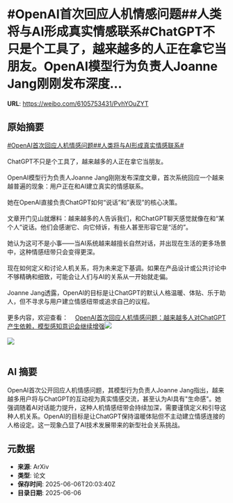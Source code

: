 # #OpenAI首次回应人机情感问题##人类将与AI形成真实情感联系#ChatGPT不只是个工具了，越来越多的人正在拿它当朋友。OpenAI模型行为负责人Joanne Jang刚刚发布深度...

**URL**: https://weibo.com/6105753431/PvhYOuZYT

## 原始摘要

<a href="https://m.weibo.cn/search?containerid=231522type%3D1%26t%3D10%26q%3D%23OpenAI%E9%A6%96%E6%AC%A1%E5%9B%9E%E5%BA%94%E4%BA%BA%E6%9C%BA%E6%83%85%E6%84%9F%E9%97%AE%E9%A2%98%23&amp;extparam=%23OpenAI%E9%A6%96%E6%AC%A1%E5%9B%9E%E5%BA%94%E4%BA%BA%E6%9C%BA%E6%83%85%E6%84%9F%E9%97%AE%E9%A2%98%23" data-hide=""><span class="surl-text">#OpenAI首次回应人机情感问题#</span></a><a href="https://m.weibo.cn/search?containerid=231522type%3D1%26t%3D10%26q%3D%23%E4%BA%BA%E7%B1%BB%E5%B0%86%E4%B8%8EAI%E5%BD%A2%E6%88%90%E7%9C%9F%E5%AE%9E%E6%83%85%E6%84%9F%E8%81%94%E7%B3%BB%23&amp;extparam=%23%E4%BA%BA%E7%B1%BB%E5%B0%86%E4%B8%8EAI%E5%BD%A2%E6%88%90%E7%9C%9F%E5%AE%9E%E6%83%85%E6%84%9F%E8%81%94%E7%B3%BB%23" data-hide=""><span class="surl-text">#人类将与AI形成真实情感联系#</span></a><br><br>ChatGPT不只是个工具了，越来越多的人正在拿它当朋友。<br><br>OpenAI模型行为负责人Joanne Jang刚刚发布深度文章，首次系统回应一个越来越普遍的现象：用户正在和AI建立真实的情感联系。<br><br>她在OpenAI直接负责ChatGPT如何“说话”和”表现”的核心决策。<br><br>文章开门见山就爆料：越来越多的人告诉我们，和ChatGPT聊天感觉就像在和“某个人”说话。他们会感谢它、向它倾诉，有些人甚至形容它是“活的”。<br><br>她认为这可不是小事——当AI系统越来越擅长自然对话，并出现在生活的更多场景中，这种情感纽带只会变得更深。<br><br>现在如何定义和讨论人机关系，将为未来定下基调。如果在产品设计或公共讨论中不够精确和细致，可能会让人们与AI的关系从一开始就走偏。<br><br>Joanne Jang透露，OpenAI的目标是让ChatGPT的默认人格温暖、体贴、乐于助人，但不寻求与用户建立情感纽带或追求自己的议程。<br><br>更多内容，欢迎查看：<a href="https://weibo.cn/sinaurl?u=https%3A%2F%2Fmp.weixin.qq.com%2Fs%2FgGmspU-IvYZGgrdbAJpLWA" data-hide=""><span class="url-icon"><img style="width: 1rem;height: 1rem" src="https://h5.sinaimg.cn/upload/2015/09/25/3/timeline_card_small_web_default.png" referrerpolicy="no-referrer"></span><span class="surl-text">OpenAI首次回应人机情感问题：越来越多人对ChatGPT产生依赖，模型感知意识会继续增强</span></a><img style="" src="https://tvax3.sinaimg.cn/large/006Fd7o3gy1i25olf3tgkj30zk0e9qdf.jpg" referrerpolicy="no-referrer"><br><br><img style="" src="https://tvax4.sinaimg.cn/large/006Fd7o3gy1i25olgkuo7j30zk0o446w.jpg" referrerpolicy="no-referrer"><br><br>

## AI 摘要

OpenAI首次公开回应人机情感问题，其模型行为负责人Joanne Jang指出，越来越多用户将与ChatGPT的互动视为真实情感交流，甚至认为AI具有"生命感"。她强调随着AI对话能力提升，这种人机情感纽带会持续加深，需要谨慎定义和引导这种人机关系。OpenAI的目标是让ChatGPT保持温暖体贴但不主动建立情感连接的人格设定。这一现象凸显了AI技术发展带来的新型社会关系挑战。

## 元数据

- **来源**: ArXiv
- **类型**: 论文
- **保存时间**: 2025-06-06T20:03:40Z
- **目录日期**: 2025-06-06
